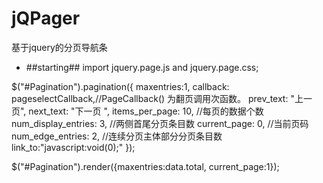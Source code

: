 # jQPager
基于jquery的分页导航条

+ ##starting##
import jquery.page.js and jquery.page.css;

$("#Pagination").pagination({
		maxentries:1,
		callback: pageselectCallback,//PageCallback() 为翻页调用次函数。
		prev_text: "上一页",
		next_text: "下一页 ",
		items_per_page: 10, //每页的数据个数
		num_display_entries: 3, //两侧首尾分页条目数
		current_page: 0,   //当前页码
		num_edge_entries: 2, //连续分页主体部分分页条目数
		link_to:"javascript:void(0);"
});

$("#Pagination").render({maxentries:data.total, current_page:1});
	
	

